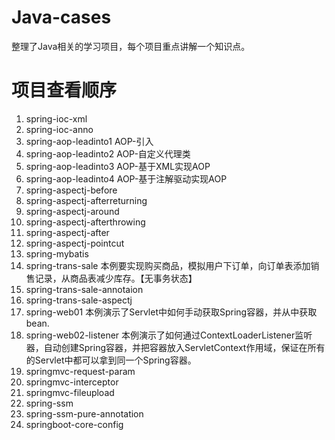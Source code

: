 # Java-cases
整理了Java相关的学习项目，每个项目重点讲解一个知识点。

# 项目查看顺序

1. spring-ioc-xml
2. spring-ioc-anno
3. spring-aop-leadinto1 AOP-引入
4. spring-aop-leadinto2 AOP-自定义代理类
5. spring-aop-leadinto3 AOP-基于XML实现AOP
6. spring-aop-leadinto4 AOP-基于注解驱动实现AOP
7. spring-aspectj-before
8. spring-aspectj-afterreturning
9. spring-aspectj-around
10. spring-aspectj-afterthrowing
11. spring-aspectj-after
12. spring-aspectj-pointcut
13. spring-mybatis
14. spring-trans-sale 本例要实现购买商品，模拟用户下订单，向订单表添加销售记录，从商品表减少库存。【无事务状态】
15. spring-trans-sale-annotaion
16. spring-trans-sale-aspectj
17. spring-web01 本例演示了Servlet中如何手动获取Spring容器，并从中获取bean.
18. spring-web02-listener 本例演示了如何通过ContextLoaderListener监听器，自动创建Spring容器，并把容器放入ServletContext作用域，保证在所有的Servlet中都可以拿到同一个Spring容器。
19. springmvc-request-param
20. springmvc-interceptor
21. springmvc-fileupload
22. spring-ssm
23. spring-ssm-pure-annotation
24. springboot-core-config




